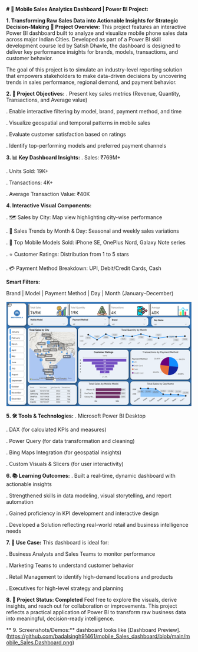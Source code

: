 **# 📱 Mobile Sales Analytics Dashboard | Power BI Project:**



**1. Transforming Raw Sales Data into Actionable Insights for Strategic Decision-Making**
   **🧩 Project Overview:**
   This project features an interactive Power BI dashboard built to analyze and visualize mobile phone sales data across major Indian Cities.
   Developed as part of a Power BI skill development course led by Satish Dhavle, the dashboard is designed to deliver key performance insights for brands,        models, transactions, and customer behavior.

  The goal of this project is to simulate an industry-level reporting solution that empowers stakeholders to make data-driven decisions by uncovering trends in      sales performance, regional demand, and payment behavior.






**2. 🎯 Project Objectives:**
   . Present key sales metrics (Revenue, Quantity, Transactions, and Average value)

   . Enable interactive filtering by model, brand, payment method, and time

   . Visualize geospatial and temporal patterns in mobile sales

   . Evaluate customer satisfaction based on ratings

   . Identify top-performing models and preferred payment channels




**3. 📊 Key Dashboard Insights:**
   . Sales: ₹769M+

   . Units Sold: 19K+

   . Transactions: 4K+

   . Average Transaction Value: ₹40K




**4. Interactive Visual Components:**

   . 🗺️ Sales by City: Map view highlighting city-wise performance

   . 📆 Sales Trends by Month & Day: Seasonal and weekly sales variations

   . 📱 Top Mobile Models Sold: iPhone SE, OnePlus Nord, Galaxy Note series

   . ⭐ Customer Ratings: Distribution from 1 to 5 stars

   . 💳 Payment Method Breakdown: UPI, Debit/Credit Cards, Cash

   


**Smart Filters:**

Brand | Model | Payment Method | Day | Month (January–December)



![Image Alt](https://github.com/badalsingh91461/mobile_Sales_dashboard/blob/main/mobile_Sales.Dashboard.png?raw=true)















**5.  🛠 Tools & Technologies:**
   . Microsoft Power BI Desktop

   . DAX (for calculated KPIs and measures)

   . Power Query (for data transformation and cleaning)

   . Bing Maps Integration (for geospatial insights)

   . Custom Visuals & Slicers (for user interactivity)




**6. 📚 Learning Outcomes:**
   . Built a real-time, dynamic dashboard with actionable insights

   . Strengthened skills in data modeling, visual storytelling, and report automation

   . Gained proficiency in KPI development and interactive design

   . Developed a Solution reflecting real-world retail and business intelligence needs



**7.  📌 Use Case:**
    This dashboard is ideal for:

   . Business Analysts and Sales Teams to monitor performance

   . Marketing Teams to understand customer behavior

   . Retail Management to identify high-demand locations and products

   . Executives for high-level strategy and planning
    

**8.  🚀 Project Status: Completed**
  Feel free to explore the visuals, derive insights, and reach out for collaboration or improvements.
This project reflects a practical application of Power BI to transform raw business data into meaningful, decision-ready intelligence.

**
9. Screenshots/Demos:**
     dashboard looks like [Dashboard Preview].(https://github.com/badalsingh91461/mobile_Sales_dashboard/blob/main/mobile_Sales.Dashboard.png)
   
